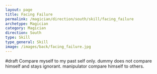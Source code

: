 ```yaml
---
layout: page
title: Facing Failure
permalink: /magician/direction/south/skill/facing_failure
archetype: Magician
category: Magician
direction: South
type: Skill
type_general: Skill
image: /images/back/facing_failure.jpg
---
```

#draft Compare myself to my past self only. dummy does not compare himself and stays ignorant. manipulator compare himself to others.
